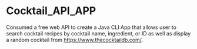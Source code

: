 # Cocktail_API_APP
 Consumed a free web API to create a Java CLI App that allows user to search cocktail recipes by cocktail name, ingredient, or ID as well as display a random cocktail from https://www.thecocktaildb.com/.
